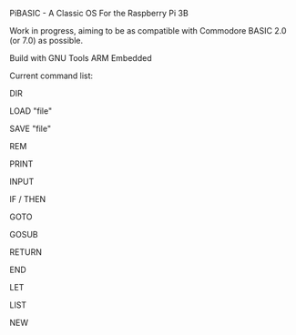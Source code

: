 PiBASIC - A Classic OS For the Raspberry Pi 3B

Work in progress, aiming to be as compatible with Commodore BASIC 2.0 (or 7.0) as possible.

Build with GNU Tools ARM Embedded

Current command list:

DIR

LOAD "file"

SAVE "file"

REM

PRINT

INPUT

IF / THEN

GOTO

GOSUB

RETURN

END

LET

LIST

NEW